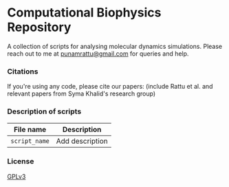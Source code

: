 # Computational Biophysics Repository
A collection of scripts for analysing molecular dynamics simulations. Please reach out to me at punamrattu@gmail.com for queries and help.

### Citations
If you're using any code, please cite our papers:
(include Rattu et al. and relevant papers from Syma Khalid's research group)

### Description of scripts
|File name|Description|
|---|---|
|`script_name`|Add description|

### License 
[GPLv3](https://www.gnu.org/licenses/gpl-3.0.en.html)
